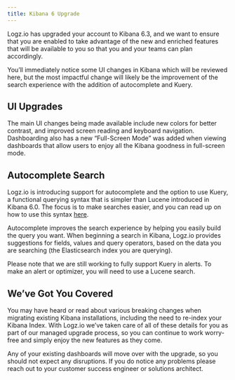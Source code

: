 ```yaml
---
title: Kibana 6 Upgrade
---
```


Logz.io has upgraded your account to Kibana 6.3, and we want to ensure that you are enabled to take advantage of the new and enriched features that will be available to you so that you and your teams can plan accordingly.

You’ll immediately notice some UI changes in Kibana which will be reviewed here, but the most impactful change will likely be the improvement of the search experience with the addition of autocomplete and Kuery.

## UI Upgrades

The main UI changes being made available include new colors for better contrast, and improved screen reading and keyboard navigation. Dashboarding also has a new “Full-Screen Mode” was added when viewing dashboards that allow users to enjoy all the Kibana goodness in full-screen mode. 

## Autocomplete Search

Logz.io is introducing support for autocomplete and the option to use Kuery, a functional querying syntax that is simpler than Lucene introduced in Kibana 6.0. The focus is to make searches easier, and you can read up on how to use this syntax [here](https://www.elastic.co/guide/en/kibana/6.3/kuery-query.html).

Autocomplete improves the search experience by helping you easily build the query you want. When beginning a search in Kibana, Logz.io provides suggestions for fields, values and query operators, based on the data you are searching (the Elasticsearch index you are querying).

Please note that we are still working to fully support Kuery in alerts. To make an alert or optimizer, you will need to use a Lucene search.

## We’ve Got You Covered

You may have heard or read about various breaking changes when migrating existing Kibana installations, including the need to re-index your Kibana Index. With Logz.io we’ve taken care of all of these details for you as part of our managed upgrade process, so you can continue to work worry-free and simply enjoy the new features as they come.

Any of your existing dashboards will move over with the upgrade, so you should not expect any disruptions. If you do notice any problems please reach out to your customer success engineer or solutions architect.
